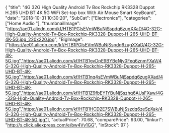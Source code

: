 {
	"title": "4G 32G High Quality Android Tv Box Rockchip RK3328 Duppot H.265 UHD BT 4K  5G WiFi Set-top box With Air Mouse Smart KeyBoard",
	"date": "2018-10-31 10:30:20",
	"SubCat": ["Electronics"],
	"categories": ["Home Audio "],
	"thumbnailImage": "https://ae01.alicdn.com/kf/HTB1PGlsEVmWBuNjSspdq6zugXXaD/4G-32G-High-Quality-Android-Tv-Box-Rockchip-RK3328-Duppot-H-265-UHD-BT-4K-5G.jpg_220x220.jpg",
	"BigImage": ["https://ae01.alicdn.com/kf/HTB1PGlsEVmWBuNjSspdq6zugXXaD/4G-32G-High-Quality-Android-Tv-Box-Rockchip-RK3328-Duppot-H-265-UHD-BT-4K-5G.jpg","https://ae01.alicdn.com/kf/HTB1gvDpE9BYBeNjy0Feq6znmFXaV/4G-32G-High-Quality-Android-Tv-Box-Rockchip-RK3328-Duppot-H-265-UHD-BT-4K-5G.jpg","https://ae01.alicdn.com/kf/HTB1nq4sEVmWBuNjSspdq6zugXXad/4G-32G-High-Quality-Android-Tv-Box-Rockchip-RK3328-Duppot-H-265-UHD-BT-4K-5G.jpg","https://ae01.alicdn.com/kf/HTB1Z9fbEY1YBuNjSszhq6AUsFXaw/4G-32G-High-Quality-Android-Tv-Box-Rockchip-RK3328-Duppot-H-265-UHD-BT-4K-5G.jpg","https://ae01.alicdn.com/kf/HTB1HCD2E7SWBuNjSszdq6zeSpXak/4G-32G-High-Quality-Android-Tv-Box-Rockchip-RK3328-Duppot-H-265-UHD-BT-4K-5G.jpg"],
	"actualPrice": 70.68,
	"comparePrice": 93.00,
	"linkurl": "http://s.click.aliexpress.com/e/bw4Vv1GG",
	"inStock": 97
}
